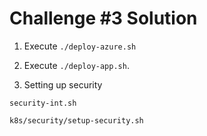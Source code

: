 # Challenge #3  Solution

1. Execute `./deploy-azure.sh`

2. Execute `./deploy-app.sh`.

3. Setting up security 

`security-int.sh`

`k8s/security/setup-security.sh`